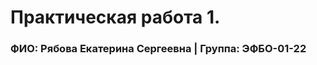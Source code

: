Практическая работа 1.
=================================
### ФИО: Рябова Екатерина Сергеевна | Группа: ЭФБО-01-22

